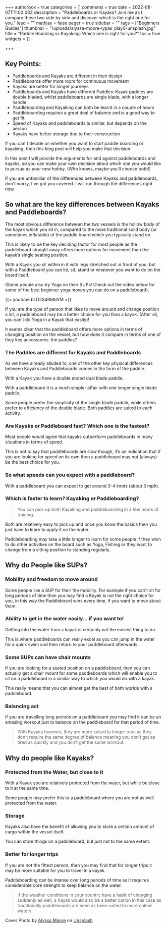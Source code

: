 +++
authorbox = true
categories = []
comments = true
date = 2022-08-07T11:00:00Z
description = "Paddleboards or Kayaks?  Join me as I compare these two side by side and discover which is the right one for you."
lead = ""
mathjax = false
pager = true
sidebar = ""
tags = ["Beginners Guides"]
thumbnail = "/uploads/alyssa-moore-lypas_play0-unsplash.jpg"
title = "Paddle Boarding vs Kayaking: Which one is right for you?"
toc = true
widgets = []

+++

## Key Points:

* Paddleboards and Kayaks are different in their design
* Paddleboards offer more room for continuous movement
* Kayaks are better for longer journeys
* Paddleboards and Kayaks have different Paddles: Kayak paddles are double bladed, whilst paddleboards are single blade, with a longer handle.
* Paddleboarding and Kayaking can both be learnt in a couple of hours
* Paddleboarding requires a great deal of balance and is a good way to get fit
* Speed of Kayaks and paddleboards is similar, but depends on the person
* Kayaks have better storage due to their construction

If you can't decide on whether you want to start paddle boarding or kayaking, then this blog post will help you make that decision.

In this post I will provide the arguments for and against paddleboards and kayaks, so you can make your own decision about which one you would like to pursue as your new hobby. (Who knows, maybe you'll choose both!)

If you are unfamiliar of the differences between Kayaks and paddleboards, don't worry, I've got you covered. I will run through the differences right now.

## So what are the key differences between Kayaks and Paddleboards?

The most obvious difference between the two vessels is the hollow body of the kayak which you sit in, compared to the more traditional solid body (or sometimes inflatable) of the paddle board which you typically stand on.

This is likely to be the key deciding factor for most people as the paddleboard straight away offers more options for movement than the kayak’s single seating position.

With a Kayak you sit within in it with legs stretched out in front of you, but with a Paddleboard you can lie, sit, stand or whatever you want to do on the board itself. 

(Some people also try Yoga on their SUPs!  Check out the video below for some of the best beginner yoga moves you can do on a paddleboard).

{{< youtube bLD2S4RM6VM >}}

If you are the type of person that likes to move around and change position a lot, a paddleboard may be a better choice for you than a kayak.  (After all, you can’t do Yoga in a Kayak that easily)!

It seems clear that the paddleboard offers more options in terms of changing position on the vessel, but how does it compare in terms of one of they key accessories: the paddles?

### The Paddles are different for Kayaks and Paddleboards

As we have already alluded to, one of the other key physical differences between Kayaks and Paddleboards comes in the form of the paddle.

With a Kayak you have a double ended dual blade paddle.

With a paddleboard it is a much simpler affair with one longer single blade paddle.

Some people prefer the simplicity of the single blade paddle, while others prefer to efficiency of the double blade.  Both paddles are suited to each activity.

### Are Kayaks or Paddleboard fast? Which one is the fastest?

Most people would agree that kayaks outperform paddleboards in many situations in terms of speed.  

This is not to say that paddleboards are slow though, it’s an indication that if you are looking for speed on its own then a paddleboard may not (always) be the best choice for you.

### So what speeds can you expect with a paddleboard?

With a paddleboard you can expect to get around 3-4  knots (about 3 mph).

### Which is faster to learn? Kayaking or Paddleboarding?

> You can pick up both Kayaking and paddleboarding in a few hours of training.  

Both are relatively easy to pick up and once you know the basics then you just have to learn to apply it on the water.  

Paddleboarding may take a little longer to learn for some people if they wish to do other activities on the board such as Yoga, Fishing or they want to change from a sitting position to standing regularly.

## Why do People like SUPs?

### Mobility and freedom to move around

Some people like a SUP for their the mobility.  For example if you can't sit for long periods of time then you may find a Kayak is not the right choice for you, in this way the Paddleboard wins every time, if you want to move about them.

### Ability to get in the water easily… if you want to!

Getting into the water from a kayak is certainly not the easiest thing to do.  

This is where paddleboards can really excel as you can jump in the water for a quick swim and then return to your paddleboard afterwards.

### Some SUPs can have chair mounts

If you are looking for a seated position on a paddleboard, then you can actually get a chair mount for some paddleboards which will enable you to sit on a paddleboard in a similar way to which you would do with a kayak.  

This really means that you can almost get the best of both worlds with a paddleboard.

### Balancing act

If you are travelling long periods on a paddleboard you may find it can be an amazing workout just to balance on the paddleboard for that period of time.  

> With Kayaks however, they are more suited to longer trips as they don’t require the same degree of balance meaning you don’t get as tired as quickly and you don’t get the same workout.

## Why do people like Kayaks?

### Protected from the Water, but close to it

With a Kayak you are relatively protected from the water, but while be close to it at the same time.  

Some people may prefer this to a paddleboard where you are not as well protected from the water.

### Storage

Kayaks also have the benefit of allowing you to store a certain amount of cargo within the vessel itself.  

You can store things on a paddleboard, but just not to the same extent.

### Better for longer trips

If you are not the fittest person, then you may find that for longer trips it may be more suitable for you to travel in a kayak.  

Paddleboarding can be intense over long periods of time as it requires considerable core strength to keep balance on the water.  

> If the weather conditions in your country have a habit of changing suddenly as well, a Kayak would also be a better option in this case as traditionally paddleboards are seen as been suited to more calmer waters.

Cover Photo by [Alyssa Moore](https://unsplash.com/@alyssam624?utm_source=unsplash&utm_medium=referral&utm_content=creditCopyText) on [Unsplash](https://unsplash.com/s/photos/paddleboard-and-canoe?utm_source=unsplash&utm_medium=referral&utm_content=creditCopyText)
